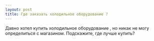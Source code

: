 ```yaml
---
layout: post 
title: Где заказать холодильное оборудование ? 
--- 
```

Давно хотел купить холодильное оборудование , но никак не могу определиться с магазином. Подскажите, где лучше купить?